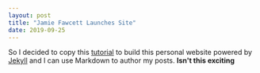 ```yaml
---
layout: post
title: "Jamie Fawcett Launches Site"
date: 2019-09-25
---
```


So I decided to copy this [tutorial](http://jmcglone.com/guides/github-pages/) to build this personal website powered by 
[Jekyll](http://jekyllrb.com) and I can use Markdown to author my posts. **Isn't this exciting**
